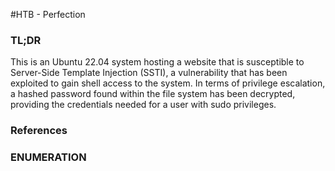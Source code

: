 
#HTB - Perfection 


### TL;DR
This is an Ubuntu 22.04 system hosting a website that is susceptible to Server-Side Template Injection (SSTI), a vulnerability that has been exploited to gain shell access to the system. In terms of privilege escalation, a hashed password found within the file system has been decrypted, providing the credentials needed for a user with sudo privileges.

### References 



### ENUMERATION 
